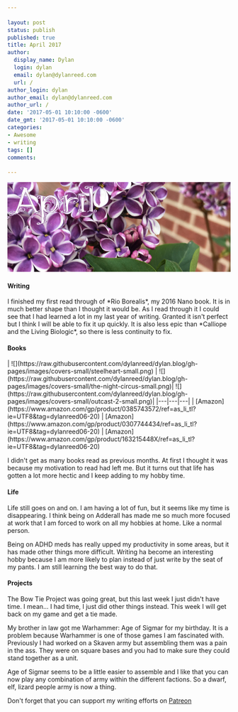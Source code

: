 ```yaml
---

layout: post
status: publish
published: true
title: April 2017
author:
  display_name: Dylan
  login: dylan
  email: dylan@dylanreed.com
  url: /
author_login: dylan
author_email: dylan@dylanreed.com
author_url: /
date: '2017-05-01 10:10:00 -0600'
date_gmt: '2017-05-01 10:10:00 -0600'
categories:
- Awesome
- writing
tags: []
comments:

---
```

![Back yard Lilacs](https://raw.githubusercontent.com/dylanreed/dylan.blog/gh-pages/images/monthly-blog/april.jpg)

<h4>Writing</h4>
I finished my first read through of *Rio Borealis*, my 2016 Nano book. It is in much better shape than I thought it would be. As I read through it I could see that I had learned a lot in my last year of writing. Granted it isn't perfect but I think I will be able to fix it up quickly. It is also less epic than *Calliope and the Living Biologic*, so there is less continuity to fix. 

<h4>Books</h4>
| ![](https://raw.githubusercontent.com/dylanreed/dylan.blog/gh-pages/images/covers-small/steelheart-small.png)  |  ![](https://raw.githubusercontent.com/dylanreed/dylan.blog/gh-pages/images/covers-small/the-night-circus-small.png)|  ![](https://raw.githubusercontent.com/dylanreed/dylan.blog/gh-pages/images/covers-small/outcast-2-small.png)|  
|---|---|---|
| [Amazon](https://www.amazon.com/gp/product/0385743572/ref=as_li_tl?ie=UTF8&tag=dylanreed06-20) | [Amazon](https://www.amazon.com/gp/product/0307744434/ref=as_li_tl?ie=UTF8&tag=dylanreed06-20) | [Amazon](https://www.amazon.com/gp/product/163215448X/ref=as_li_tl?ie=UTF8&tag=dylanreed06-20) 

I didn't get as many books read as previous months. At first I thought it was because my motivation to read had left me. But it turns out that life has gotten a lot more hectic and I keep adding to my hobby time. 


<h4>Life</h4>
Life still goes on and on. I am having a lot of fun, but it seems like my time is disappearing. I think being on Adderall has made me so much more focused at work that I am forced to work on all my hobbies at home. Like a normal person. 

Being on ADHD meds has really upped my productivity in some areas, but it has made other things more difficult. Writing ha become an interesting hobby because I am more likely to plan instead of just write by the seat of my pants. I am still learning the best way to do that. 

<h4>Projects</h4>
The Bow Tie Project was going great, but this last week I just didn't have time. I mean... I had time, I just did other things instead. This week I will get back on my game and get a tie made. 

My brother in law got me Warhammer: Age of Sigmar for my birthday. It is a problem because Warhammer is one of those games I am fascinated with. Previously I had worked on a Skaven army but assembling them was a pain in the ass. They were on square bases and you had to make sure they could stand together as a unit. 

Age of Sigmar seems to be a little easier to assemble and I like that you can now play any combination of army within the different factions. So a dwarf, elf, lizard people army is now a thing. 

Don't forget that you can support my writing efforts on [Patreon](https://www.patreon.com/dylanreed)